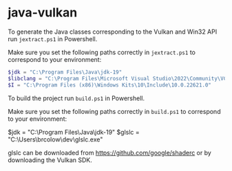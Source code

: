 # java-vulkan

To generate the Java classes corresponding to the Vulkan and Win32 API run `jextract.ps1` in Powershell.

Make sure you set the following paths correctly in `jextract.ps1` to correspond to your environment:

```powershell
$jdk = "C:\Program Files\Java\jdk-19"
$libclang = "C:\Program Files\Microsoft Visual Studio\2022\Community\VC\Tools\Llvm\x64"
$I = "C:\Program Files (x86)\Windows Kits\10\Include\10.0.22621.0"
```

To build the project run `build.ps1` in Powershell.

Make sure you set the following paths correctly in `build.ps1` to correspond to your environment:

$jdk = "C:\Program Files\Java\jdk-19"
$glslc = "C:\Users\brcolow\dev\glslc.exe"

glslc can be downloaded from https://github.com/google/shaderc or by downloading the Vulkan SDK.
